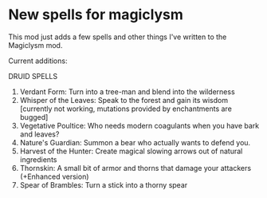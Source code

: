 # New spells for magiclysm

This mod just adds a few spells and other things I've written to the Magiclysm mod.

Current additions:

DRUID SPELLS

1) Verdant Form: Turn into a tree-man and blend into the wilderness
2) Whisper of the Leaves: Speak to the forest and gain its wisdom [currently not working, mutations provided by enchantments are bugged]
3) Vegetative Poultice: Who needs modern coagulants when you have bark and leaves? 
4) Nature's Guardian: Summon a bear who actually wants to defend you.
5) Harvest of the Hunter: Create magical slowing arrows out of natural ingredients
6) Thornskin: A small bit of armor and thorns that damage your attackers (+Enhanced version)
7) Spear of Brambles: Turn a stick into a thorny spear
